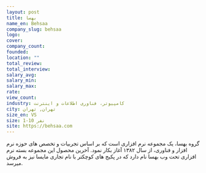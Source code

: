 ```yaml
---
layout: post
title: بهسا
name_en: Behsaa
company_slug: behsaa
logo: 
cover: 
company_count:
founded:
location: ""
total_review: 
total_interview: 
salary_avg: 
salary_min: 
salary_max: 
rate: 
view_count: 
industry: کامپیوتر، فناوری اطلاعات و اینترنت
city: تهران, تهران
size_en: VS
size: 1-10 نفر
site: https://behsaa.com
---
```


گروه بهسا، یک مجموعه نرم افزاری است که بر اساس تجربیات و تخصص های حوزه نرم افزار و فناوری، از سال ۱۳۸۲ آغاز بکار نمود. آخرین محصول این مجموعه بسته نرم افزاری تحت وب بهسا نام دارد که در پکیج های کوچکتر با نام تجاری مایسا نیز به فروش میرسد.
